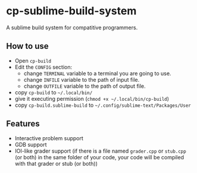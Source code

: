# cp-sublime-build-system
A sublime build system for compatitive programmers.

## How to use
- Open `cp-build`
- Edit the `CONFIG` section:
	- change `TERMINAL` variable to a terminal you are going to use.
	- change `INFILE` variable to the path of input file.
	- change `OUTFILE` variable to the path of output file.
- copy `cp-build` to `~/.local/bin/`
- give it executing permission (`chmod +x ~/.local/bin/cp-build`)
- copy `cp-build.sublime-build` to `~/.config/sublime-text/Packages/User`

## Features
- Interactive problem support
- GDB support
- IOI-like grader support (if there is a file named `grader.cpp` or `stub.cpp` (or both) in the same folder of your code, your code will be compiled with that grader or stub (or both))